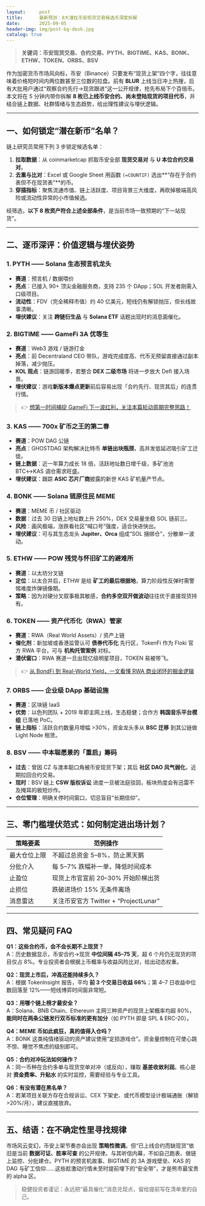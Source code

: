 ```yaml
---
layout:     post
title:      最新预测：8大潜在币安现货交易候选币深度拆解
date:       2025-09-05
header-img: img/post-bg-desk.jpg
catalog: true
---
```


> **关键词：币安现货交易、合约交易、PYTH、BIGTIME、KAS、BONK、ETHW、TOKEN、ORBS、BSV**

作为加密货币市场风向标，币安（Binance）只要发布“现货上架”四个字，往往意味着价格短时间内两位数甚至三位数的拉盘。前有 **BLUR** 上线当日冲上热搜，后有大批用户通过“观察合约先行→现货跟进”这一公开规律，抢先布局下个百倍币。  
本文将在 5 分钟内带你拆解 **8 枚已上线币安合约、尚未登陆现货的项目代币**，并结合链上数据、社群情绪与生态趋势，给出理性建议与埋伏逻辑。

---

## 一、如何锁定“潜在新币”名单？

链上研究员常用下列 3 步锁定候选名单：

1. **拉取数据**：从 coinmarketcap 抓取币安全部 **现货交易对** 与 **U 本位合约交易对**。  
2. **去重与比对**：Excel 或 Google Sheet 用函数 `(=COUNTIF)` 选出**“存在于合约表但不在现货表”**的币。  
3. **穿插指标**：聚焦流通市值、链上活跃度、项目背景三大维度，再砍掉极端高风险或流动性异常的小市值候选。

经筛选，**以下 8 枚资产符合上述全部条件**，是当前市场一致预期的“下一站现货”。

---

## 二、逐币深评：价值逻辑与埋伏姿势

### 1. PYTH —— Solana 生态预言机龙头
- **赛道**：预言机 / 数据喂价  
- **亮点**：已接入 90+ 顶尖金融服务商，支持 235 个 DApp；SOL 开发者刚需入口级项目。  
- **流动性**：FDV（完全稀释市值）约 40 亿美元，短线仍有解锁抛压，但长线故事清晰。  
- **埋伏建议**：关注 **跨链衍生品** 与 **Solana ETF** 话题出现时的消息面催化。

### 2. BIGTIME —— GameFi 3A 优等生
- **赛道**：Web3 游戏 / 链游打金  
- **亮点**：前 Decentraland CEO 带队，游戏完成度高、代币无预留直接通过副本掉落，减少抛压。  
- **KOL 观点**：链游回暖季，若整合 **DEX 二级市场** 将进一步放大 Defi 接入场景。  
- **埋伏建议**：游戏**新版本爆点更新**前后容易出现「合约先行、现货其后」的连贯行情。

> 👉 [想第一时间捕捉 GameFi 下一波红利，关注本篇轮动周期完整思路！](https://okxdog.com/)

### 3. KAS —— 700x 矿币之王的第二春
- **赛道**：POW DAG 公链  
- **亮点**：GHOSTDAG 架构解决比特币 **单链出块瓶颈**，高并发低延迟吸引矿工迁徙。  
- **链上数据**：近一年算力成长 18 倍，活跃地址数日增千级，多矿池池 BTC↔KAS 调仓需求旺盛。  
- **埋伏建议**：跟踪 **ASIC 芯片厂商**披露的新世 KAS 矿机量产节点。

### 4. BONK —— Solana 链原住民 MEME
- **赛道**：MEME 币 / 社区驱动  
- **数据**：过去 30 日链上地址数上升 250%，DEX 交易量坐稳 SOL 链前三。  
- **风险**：画风极端，涨跌看社区“喊口号”强度，适合快进快出。  
- **埋伏建议**：可与其生态龙头 **Jupiter、Orca** 组成“SOL 捆绑仓”，分散单一波动。

### 5. ETHW —— POW 残党与怀旧矿工的避难所
- **赛道**：以太坊分叉链  
- **定位**：以太合并后，ETHW 是给 **矿工的最后根据地**，算力阶段性反弹时需警惕难度炸弹镜像期。  
- **策略**：因为对硬分叉叙事极其敏感，**合约多空双开做波动**往往优于直接现货持有。

### 6. TOKEN —— 资产代币化（RWA）管家
- **赛道**：RWA（Real World Assets）/ 资产上链  
- **催化剂**：新加坡或香港监管认可 **债券代币化** 先行区，TokenFi 作为 Floki 官方 RWA 平台，可与 **机构托管案例** 对标。  
- **潜伏窗口**：RWA 赛道一旦出现亿级明星项目，TOKEN 易被带飞。

> 👉 [从 BondFi 到 Real-World Yield，一文看懂 RWA 商业闭环的掘金逻辑](https://okxdog.com/)

### 7. ORBS —— 企业级 DApp 基础设施
- **赛道**：区块链 IaaS  
- **优势**：以色列团队 + 2019 年即主网上线，生态稳健；合作方 **韩国音乐平台模组** 已落地 PoC。  
- **链上指标**：活跃合约数量月增幅 >30%，资金龙头多从 **BSC 迁移** 到其公链做 Light Node 租赁。

### 8. BSV —— 中本聪愿景的「重启」筹码
- **过去**：曾因 CZ 与澳本聪口角被币安现货下架；其后 **社区 DAO 风气弱化**，近期拉回合约交易。  
- **现时**：BSV 链上 **CSW 版权诉讼** 进度一旦被法庭驳回，板块热度会有迅雷不及掩耳的极短炒作。  
- **仓位管理**：明确关停时间窗口，切忌盲目“长期信仰”。

---

## 三、零门槛埋伏范式：如何制定进出场计划？

| 策略要素       | 范例操作                             |
|----------------|-------------------------------------|
| 最大仓位上限   | 不超过总资金 5–8%，防止黑天鹅        |
| 分批介入       | 每 5–7% 跌幅补一单，降低时间成本      |
| 止盈位         | 现货上市官宣前 20–30% 开始阶梯出货    |
| 止损位         | 跌破进场价 15% 无条件离场             |
| 消息雷达       | 关注币安官方 Twitter + “ProjectLunar” |

---

## 四、常见疑问 FAQ

**Q1：这些合约币，会不会长期不上现货？**  
A：历史数据显示，币安合约→现货 **中位间隔 45–75 天**，超 6 个月仍无现货的项目仅占 8%。专业投资者会根据上币概率与收益风险比对，给出动态权重。

**Q2：现货上市后，冲高还能持续多久？**  
A：根据 TokenInsight 报告，平均 **前 3 个交易日收益 66%**；第 4–7 日收益中位数回落至 12%——短线博弈时间窗非常短。

**Q3：用哪个链上榜才最安全？**  
A：Solana、BNB Chain、Ethereum 主网三种资产的现货上架概率均超 80%，**能同时在两条公链发行双币标准的更有加分**（如 PYTH 即是 SPL & ERC-20）。

**Q4：MEME 币如此疯狂，真的值得入仓吗？**  
A：BONK 这类纯情绪驱动的资产建议使用“定损游戏仓”。资金量控制在可使心跳不惊、睡觉不焦虑的级别即可。

**Q5：合约对冲玩法如何操作？**  
A：同一币种在合约多单与现货空单对冲（或反向），赚取 **基差收敛利润**。核心是对 **资金费率、升贴水** 的实时监控，需要经验与专业工具。

**Q6：有没有潜在黑名单？**  
A：若某项目关联方存在合规诉讼、CEX 下架史、或代币模型设计极端通胀（解锁 >20%/月），建议直接放弃。

---

## 五、结语：在不确定性里寻找规律

市场风云变幻，币安上架节奏亦会出现 **策略性微调**。但“已上线合约而缺现货”依旧是当前 **数据可证、胜率可查** 的公开规律。与其听信内幕，不如自己跑表、做链上监控、分批建仓。PYTH 的预言机故事、BIGTIME 的 3A 游戏壁垒、KAS 的 DAG 与矿工信仰……这些趁激动行情未至时提前埋下的“安全带”，才是熊市最宝贵的 alpha 区。  

> 稳健投资者谨记：永远把“最具催化”消息兑现点，留给提前写在清单里的自己。